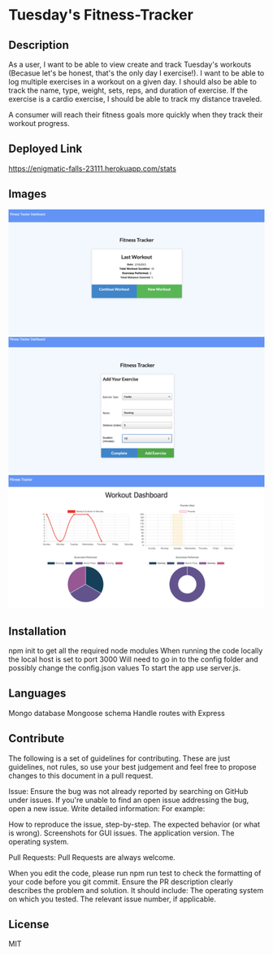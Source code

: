 # Tuesday's Fitness-Tracker

## Description

As a user, I want to be able to view create and track Tuesday's workouts (Becasue let's be honest, that's the only day I exercise!). I want to be able to log multiple exercises in a workout on a given day. I should also be able to track the name, type, weight, sets, reps, and duration of exercise. If the exercise is a cardio exercise, I should be able to track my distance traveled.

A consumer will reach their fitness goals more quickly when they track their workout progress.

## Deployed Link

https://enigmatic-falls-23111.herokuapp.com/stats

## Images

![](public/img/Index.png)
![](public/img/addWorkout.png)
![](public/img/Dashboard.png)

## Installation

npm init to get all the required node modules
When running the code locally the local host is set to port 3000
Will need to go in to the config folder and possibly change the config.json values
To start the app use server.js.

## Languages

Mongo database
Mongoose schema
Handle routes with Express

## Contribute

The following is a set of guidelines for contributing. These are just guidelines, not rules, so use your best judgement and feel free to propose changes to this document in a pull request.

Issue: Ensure the bug was not already reported by searching on GitHub under issues. If you're unable to find an open issue addressing the bug, open a new issue. Write detailed information: For example:

How to reproduce the issue, step-by-step. The expected behavior (or what is wrong). Screenshots for GUI issues. The application version. The operating system.

Pull Requests: Pull Requests are always welcome.

When you edit the code, please run npm run test to check the formatting of your code before you git commit. Ensure the PR description clearly describes the problem and solution. It should include: The operating system on which you tested. The relevant issue number, if applicable.

## License

MIT
